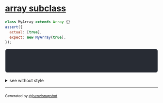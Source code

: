 # [array subclass](../../array.test.js#L167)

```js
class MyArray extends Array {}
assert({
  actual: [true],
  expect: new MyArray(true),
});
```

![img](throw.svg)

<details>
  <summary>see without style</summary>

```console
AssertionError: actual and expect are different

actual: [true]
expect: MyArray [true]
```

</details>


---

<sub>
  Generated by <a href="https://github.com/jsenv/core/tree/main/packages/independent/snapshot">@jsenv/snapshot</a>
</sub>
